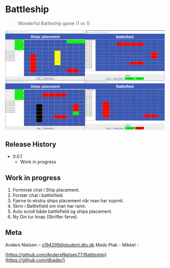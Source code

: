 # Battleship
> Wonderful Battleship game (1 vs 1) 

![](header.png)

## Release History
* 0.0.1
    * Work in progress
    
## Work in progress                                            
1. Forminsk chat i Ship placement.                       
2. Forstør chat i battlefield.
3. Fjerne to ekstra ships placement når man har supmit.
4. Skriv i Battlefield om man har ramt.
5. Auto scroll både battlefield og ships placement.
6. Ny Din tur knap (Skrifter farve).
    
## Meta

Anders Nielsen – s194299@student.dtu.dk 
Mads Ptak - 
Mikkel - 

[https://github.com/AndersNielsen77/Battleship](https://github.com/dbader/)
